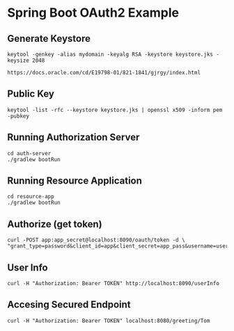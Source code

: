 # Spring Boot OAuth2 Example

## Generate Keystore
```
keytool -genkey -alias mydomain -keyalg RSA -keystore keystore.jks -keysize 2048

https://docs.oracle.com/cd/E19798-01/821-1841/gjrgy/index.html
```

## Public Key
```
keytool -list -rfc --keystore keystore.jks | openssl x509 -inform pem -pubkey
```

## Running Authorization Server

```
cd auth-server
./gradlew bootRun
```

## Running Resource Application

```
cd resource-app
./gradlew bootRun
```

## Authorize (get token)

```
curl -POST app:app_secret@localhost:8090/oauth/token -d \
"grant_type=password&client_id=app&client_secret=app_pass&username=user&password=pass"
```

## User Info

```
curl -H "Authorization: Bearer TOKEN" http://localhost:8090/userInfo
```

## Accesing Secured Endpoint

```
curl -H "Authorization: Bearer TOKEN" localhost:8080/greeting/Tom
```

